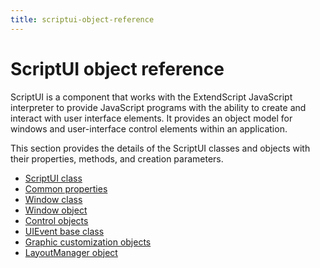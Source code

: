 ```yaml
---
title: scriptui-object-reference
---
```

# ScriptUI object reference

ScriptUI is a component that works with the ExtendScript JavaScript interpreter to provide JavaScript programs with the ability to create and interact with user interface elements. It provides an object model for windows and user-interface control elements within an application.

This section provides the details of the ScriptUI classes and objects with their properties, methods, and creation parameters.

- [ScriptUI class](.././scriptui-class)
- [Common properties](.././common-properties)
- [Window class](.././window-class)
- [Window object](.././window-object)
- [Control objects](.././control-objects)
- [UIEvent base class](../event-handling#uievent-base-class)
- [Graphic customization objects](.././graphic-customization-objects)
- [LayoutManager object](.././layoutmanager-object)
